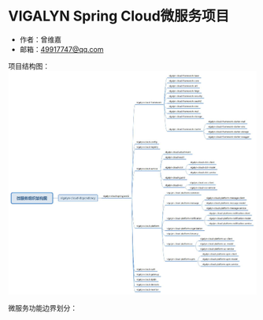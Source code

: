 # VIGALYN Spring Cloud微服务项目
- 作者：曾维嘉
- 邮箱：49917747@qq.com

项目结构图：
![Alt text](https://github.com/wind3/vigalyn-cloud/blob/master/VIGALYN-CLOUD-STRUCT.jpg "项目结构图")

微服务功能边界划分：
